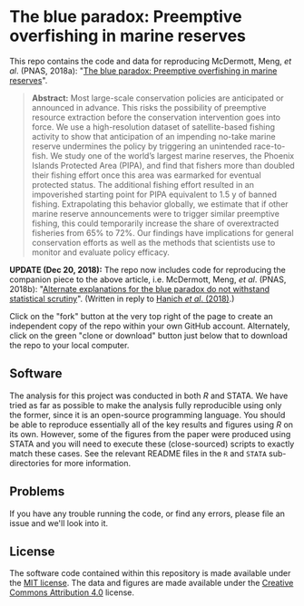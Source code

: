 # The blue paradox: Preemptive overfishing in marine reserves

This repo contains the code and data for reproducing McDermott, Meng, *et al*. (PNAS, 2018a): "[The blue paradox: Preemptive overfishing in marine reserves](http://dx.doi.org/10.1073/pnas.1802862115)".

> **Abstract:** Most large-scale conservation policies are anticipated or announced in advance. This risks the possibility of preemptive resource extraction before the conservation intervention goes into force. We use a high-resolution dataset of satellite-based fishing activity to show that anticipation of an impending no-take marine reserve undermines the policy by triggering an unintended race-to-fish. We study one of the world’s largest marine reserves, the Phoenix Islands Protected Area (PIPA), and find that fishers more than doubled their fishing effort once this area was earmarked for eventual protected status. The additional fishing effort resulted in an impoverished starting point for PIPA equivalent to 1.5 y of banned fishing. Extrapolating this behavior globally, we estimate that if other marine reserve announcements were to trigger similar preemptive fishing, this could temporarily increase the share of overextracted fisheries from 65% to 72%. Our findings have implications for general conservation efforts as well as the methods that scientists use to monitor and evaluate policy efficacy.

**UPDATE (Dec 20, 2018):** The repo now includes code for reproducing the companion piece to the above article, i.e. McDermott, Meng, *et al*. (PNAS, 2018b): "[Alternate explanations for the blue paradox do not withstand statistical scrutiny](https://doi.org/10.1073/pnas.1818687115)". (Written in reply to [Hanich *et al*. (2018)](https://doi.org/10.1073/pnas.1815600115).)

Click on the "fork" button at the very top right of the page to create an independent copy of the repo within your own GitHub account. Alternately, click on the green "clone or download" button just below that to download the repo to your local computer.

## Software

The analysis for this project was conducted in both *R* and STATA. We have tried as far as possible to make the analysis fully reproducible using only the former, since it is an open-source programming language. You should be able to reproduce essentially all of the key results and figures using *R* on its own. However, some of the figures from the paper were produced using STATA and you will need to execute these (close-sourced) scripts to exactly match these cases. See the relevant README files in the `R` and `STATA` sub-directories for more information.

## Problems

If you have any trouble running the code, or find any errors, please file an issue and we'll look into it.

## License

The software code contained within this repository is made available under the [MIT license](http://opensource.org/licenses/mit-license.php). The data and figures are made available under the [Creative Commons Attribution 4.0](https://creativecommons.org/licenses/by/4.0/) license.
